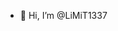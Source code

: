 - 👋 Hi, I’m @LiMiT1337


<!---
LiMiT1337/LiMiT1337 is a ✨ special ✨ repository because its `README.md` (this file) appears on your GitHub profile.
You can click the Preview link to take a look at your changes.
--->
